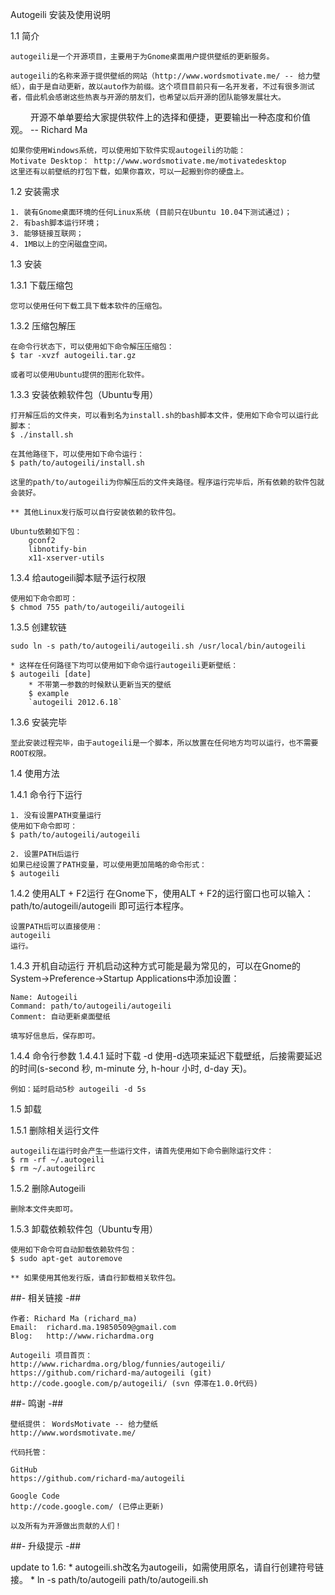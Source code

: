 Autogeili 安装及使用说明

1.1 简介

	autogeili是一个开源项目，主要用于为Gnome桌面用户提供壁纸的更新服务。
	
	autogeili的名称来源于提供壁纸的网站（http://www.wordsmotivate.me/ -- 给力壁纸），由于是自动更新，故以auto作为前缀。这个项目目前只有一名开发者，不过有很多测试者，借此机会感谢这些热衷与开源的朋友们，也希望以后开源的团队能够发展壮大。
　　
	开源不单单要给大家提供软件上的选择和便捷，更要输出一种态度和价值观。 -- Richard Ma
	
	如果你使用Windows系统，可以使用如下软件实现autogeili的功能：
	Motivate Desktop： http://www.wordsmotivate.me/motivatedesktop
	这里还有以前壁纸的打包下载，如果你喜欢，可以一起搬到你的硬盘上。

1.2 安装需求

	1. 装有Gnome桌面环境的任何Linux系统 (目前只在Ubuntu 10.04下测试通过)；
	2. 有bash脚本运行环境；
	3. 能够链接互联网；
	4. 1MB以上的空闲磁盘空间。

1.3 安装
	
 1.3.1 下载压缩包
 	
 	您可以使用任何下载工具下载本软件的压缩包。
 	
 1.3.2 压缩包解压
 
 	在命令行状态下，可以使用如下命令解压压缩包：
 	$ tar -xvzf autogeili.tar.gz
 	
 	或者可以使用Ubuntu提供的图形化软件。
 	
 1.3.3 安装依赖软件包（Ubuntu专用）
 	
 	打开解压后的文件夹，可以看到名为install.sh的bash脚本文件，使用如下命令可以运行此脚本：
 	$ ./install.sh
 	
 	在其他路径下，可以使用如下命令运行：
 	$ path/to/autogeili/install.sh
 	
 	这里的path/to/autogeili为你解压后的文件夹路径。程序运行完毕后，所有依赖的软件包就会装好。
 	
 	** 其他Linux发行版可以自行安装依赖的软件包。
 	
 	Ubuntu依赖如下包：
		gconf2
		libnotify-bin
		x11-xserver-utils
		
 1.3.4 给autogeili脚本赋予运行权限
 
 	使用如下命令即可：
 	$ chmod 755 path/to/autogeili/autogeili
	
 1.3.5 创建软链 
 	
 	sudo ln -s path/to/autogeili/autogeili.sh /usr/local/bin/autogeili
 	
 	* 这样在任何路径下均可以使用如下命令运行autogeili更新壁纸：
 	$ autogeili [date]
        * 不带第一参数的时候默认更新当天的壁纸
        $ example
        `autogeili 2012.6.18`
 	
 1.3.6 安装完毕
 	
 	至此安装过程完毕，由于autogeili是一个脚本，所以放置在任何地方均可以运行，也不需要ROOT权限。
 	
1.4 使用方法

 1.4.1 命令行下运行
 	
 	1. 没有设置PATH变量运行
 	使用如下命令即可：
 	$ path/to/autogeili/autogeili
 	
 	2. 设置PATH后运行
 	如果已经设置了PATH变量，可以使用更加简略的命令形式：
 	$ autogeili
 	
 1.4.2 使用ALT + F2运行
 	在Gnome下，使用ALT + F2的运行窗口也可以输入：
 	path/to/autogeili/autogeili
 	即可运行本程序。
 	
 	设置PATH后可以直接使用：
 	autogeili
 	运行。
 	
 1.4.3 开机自动运行
 	开机启动这种方式可能是最为常见的，可以在Gnome的System->Preference->Startup Applications中添加设置：
 	
 	Name: Autogeili
 	Command: path/to/autogeili/autogeili
 	Comment: 自动更新桌面壁纸
 	
 	填写好信息后，保存即可。

 1.4.4 命令行参数
  1.4.4.1 延时下载 -d
    使用-d选项来延迟下载壁纸，后接需要延迟的时间(s-second 秒, m-minute 分, h-hour 小时, d-day 天)。

    例如：延时启动5秒 autogeili -d 5s
 	
1.5 卸载

 1.5.1 删除相关运行文件
 
 	autogeili在运行时会产生一些运行文件，请首先使用如下命令删除运行文件：
 	$ rm -rf ~/.autogeili
	$ rm ~/.autogeilirc
 	
 1.5.2 删除Autogeili
 
 	删除本文件夹即可。
 	
 1.5.3 卸载依赖软件包（Ubuntu专用）
 
 	使用如下命令可自动卸载依赖软件包：
 	$ sudo apt-get autoremove
 	
 	** 如果使用其他发行版，请自行卸载相关软件包。

##- 相关链接 -##

	作者: Richard Ma (richard_ma)
	Email: 	richard.ma.19850509@gmail.com
	Blog:	http://www.richardma.org

	Autogeili 项目首页：
	http://www.richardma.org/blog/funnies/autogeili/
	https://github.com/richard-ma/autogeili (git)
	http://code.google.com/p/autogeili/ (svn 停滞在1.0.0代码)
	
##- 鸣谢 -##
	
	壁纸提供： WordsMotivate -- 给力壁纸
	http://www.wordsmotivate.me/
	
	代码托管： 

	GitHub
 	https://github.com/richard-ma/autogeili

	Google Code
	http://code.google.com/ (已停止更新)
	
	以及所有为开源做出贡献的人们！

##- 升级提示 -##

update to 1.6:
    * autogeili.sh改名为autogeili，如需使用原名，请自行创建符号链接。
    * ln -s path/to/autogeili path/to/autogeili.sh
